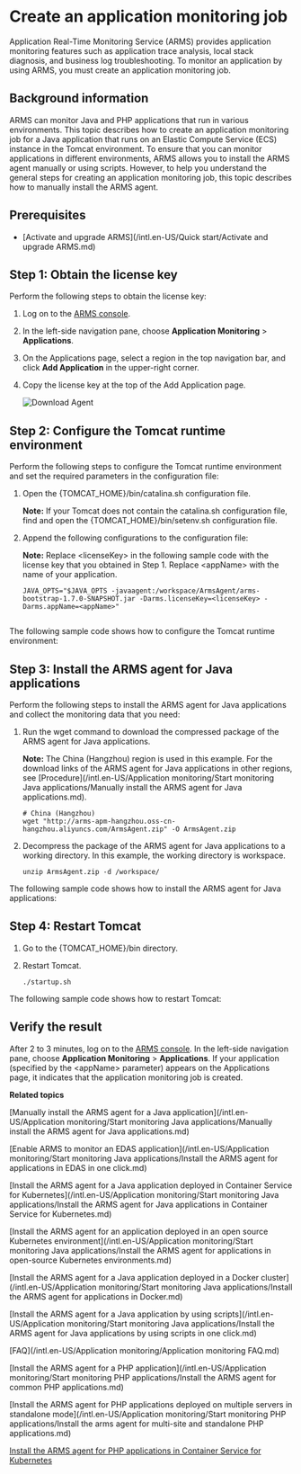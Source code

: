 # Create an application monitoring job

Application Real-Time Monitoring Service \(ARMS\) provides application monitoring features such as application trace analysis, local stack diagnosis, and business log troubleshooting. To monitor an application by using ARMS, you must create an application monitoring job.

## Background information

ARMS can monitor Java and PHP applications that run in various environments. This topic describes how to create an application monitoring job for a Java application that runs on an Elastic Compute Service \(ECS\) instance in the Tomcat environment. To ensure that you can monitor applications in different environments, ARMS allows you to install the ARMS agent manually or using scripts. However, to help you understand the general steps for creating an application monitoring job, this topic describes how to manually install the ARMS agent.

## Prerequisites

-   [Activate and upgrade ARMS](/intl.en-US/Quick start/Activate and upgrade ARMS.md)

## Step 1: Obtain the license key

Perform the following steps to obtain the license key:

1.  Log on to the [ARMS console](https://arms-intl.console.aliyun.com/).
2.  In the left-side navigation pane, choose **Application Monitoring** \> **Applications**.
3.  On the Applications page, select a region in the top navigation bar, and click **Add Application** in the upper-right corner.
4.  Copy the license key at the top of the Add Application page.

    ![Download Agent](../images/p44353.png)


## Step 2: Configure the Tomcat runtime environment

Perform the following steps to configure the Tomcat runtime environment and set the required parameters in the configuration file:

1.  Open the \{TOMCAT\_HOME\}/bin/catalina.sh configuration file.

    **Note:** If your Tomcat does not contain the catalina.sh configuration file, find and open the \{TOMCAT\_HOME\}/bin/setenv.sh configuration file.

2.  Append the following configurations to the configuration file:

    **Note:** Replace <licenseKey\> in the following sample code with the license key that you obtained in Step 1. Replace <appName\> with the name of your application.

    ```
    JAVA_OPTS="$JAVA_OPTS -javaagent:/workspace/ArmsAgent/arms-bootstrap-1.7.0-SNAPSHOT.jar -Darms.licenseKey=<licenseKey> -Darms.appName=<appName>"
                        
    ```


The following sample code shows how to configure the Tomcat runtime environment:

## Step 3: Install the ARMS agent for Java applications

Perform the following steps to install the ARMS agent for Java applications and collect the monitoring data that you need:

1.  Run the wget command to download the compressed package of the ARMS agent for Java applications.

    **Note:** The China \(Hangzhou\) region is used in this example. For the download links of the ARMS agent for Java applications in other regions, see [Procedure](/intl.en-US/Application monitoring/Start monitoring Java applications/Manually install the ARMS agent for Java applications.md).

    ```
    # China (Hangzhou)
    wget "http://arms-apm-hangzhou.oss-cn-hangzhou.aliyuncs.com/ArmsAgent.zip" -O ArmsAgent.zip
    ```

2.  Decompress the package of the ARMS agent for Java applications to a working directory. In this example, the working directory is workspace.

    ```
    unzip ArmsAgent.zip -d /workspace/
    ```


The following sample code shows how to install the ARMS agent for Java applications:

## Step 4: Restart Tomcat

1.  Go to the \{TOMCAT\_HOME\}/bin directory.
2.  Restart Tomcat.

    ```
    ./startup.sh
    ```


The following sample code shows how to restart Tomcat:

## Verify the result

After 2 to 3 minutes, log on to the [ARMS console](https://arms-intl.console.aliyun.com/). In the left-side navigation pane, choose **Application Monitoring** \> **Applications**. If your application \(specified by the <appName\> parameter\) appears on the Applications page, it indicates that the application monitoring job is created.

**Related topics**  


[Manually install the ARMS agent for a Java application](/intl.en-US/Application monitoring/Start monitoring Java applications/Manually install the ARMS agent for Java applications.md)

[Enable ARMS to monitor an EDAS application](/intl.en-US/Application monitoring/Start monitoring Java applications/Install the ARMS agent for applications in EDAS in one click.md)

[Install the ARMS agent for a Java application deployed in Container Service for Kubernetes](/intl.en-US/Application monitoring/Start monitoring Java applications/Install the ARMS agent for Java applications in Container Service for Kubernetes.md)

[Install the ARMS agent for an application deployed in an open source Kubernetes environment](/intl.en-US/Application monitoring/Start monitoring Java applications/Install the ARMS agent for applications in open-source Kubernetes environments.md)

[Install the ARMS agent for a Java application deployed in a Docker cluster](/intl.en-US/Application monitoring/Start monitoring Java applications/Install the ARMS agent for applications in Docker.md)

[Install the ARMS agent for a Java application by using scripts](/intl.en-US/Application monitoring/Start monitoring Java applications/Install the ARMS agent for Java applications by using scripts in one click.md)

[FAQ](/intl.en-US/Application monitoring/Application monitoring FAQ.md)

[Install the ARMS agent for a PHP application](/intl.en-US/Application monitoring/Start monitoring PHP applications/Install the ARMS agent for common PHP applications.md)

[Install the ARMS agent for PHP applications deployed on multiple servers in standalone mode](/intl.en-US/Application monitoring/Start monitoring PHP applications/Install the arms agent for multi-site and standalone PHP applications.md)

[Install the ARMS agent for PHP applications in Container Service for Kubernetes]()

